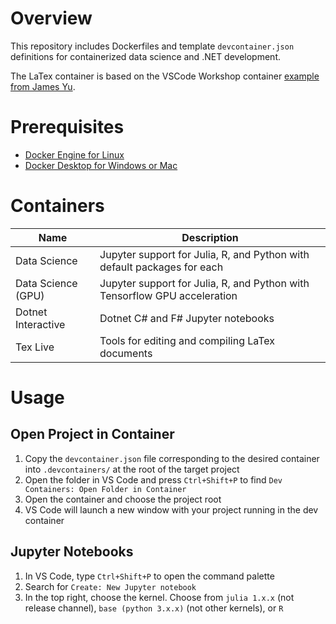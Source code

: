 # Overview
This repository includes Dockerfiles and template `devcontainer.json` definitions for containerized data science and .NET development. 

The LaTex container is based on the VSCode Workshop container [example from James Yu](https://github.com/James-Yu/LaTeX-Workshop/tree/master/samples/docker).

# Prerequisites
- [Docker Engine for Linux](https://docs.docker.com/engine/install/)
- [Docker Desktop for Windows or Mac](https://www.docker.com/products/docker-desktop/)

# Containers
| Name | Description |
|-|-|
| Data Science | Jupyter support for Julia, R, and Python with default packages for each |
| Data Science (GPU) | Jupyter support for Julia, R, and Python with Tensorflow GPU acceleration |
| Dotnet Interactive | Dotnet C# and F# Jupyter notebooks |
| Tex Live | Tools for editing and compiling LaTex documents |

# Usage
## Open Project in Container
1. Copy the `devcontainer.json` file corresponding to the desired container into `.devcontainers/` at the root of the target project
2. Open the folder in VS Code and press `Ctrl+Shift+P` to find `Dev Containers: Open Folder in Container`
3. Open the container and choose the project root
4. VS Code will launch a new window with your project running in the dev container 

## Jupyter Notebooks
1. In VS Code, type `Ctrl+Shift+P` to open the command palette
2. Search for `Create: New Jupyter notebook`
3. In the top right, choose the kernel. Choose from `julia 1.x.x` (not release channel), `base (python 3.x.x)` (not other kernels), or `R`
